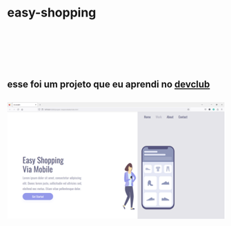 <h1>easy-shopping<h1>
<br>
<br>
<h2>esse foi um projeto que eu aprendi no <a href="https://rodolfomori.com.br/>devclub">devclub</a><h2>

<img src= "https://raw.githubusercontent.com/julianosilvadev/easy-shopping/cc91ba31a73185d94ae58c051fa91ff96c284c10/projeto-resposividade/asset/desktop.png">
